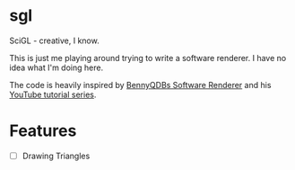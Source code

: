 # sgl

SciGL - creative, I know.

This is just me playing around trying to write a software renderer. I have no idea what I'm doing here.

The code is heavily inspired by [BennyQDBs Software Renderer](https://github.com/BennyQBD/3DSoftwareRenderer) and his [YouTube tutorial series](https://www.youtube.com/watch?v=Y_vvC2G7vRo&list=PLEETnX-uPtBUbVOok816vTl1K9vV1GgH5).

# Features
 - [ ] Drawing Triangles